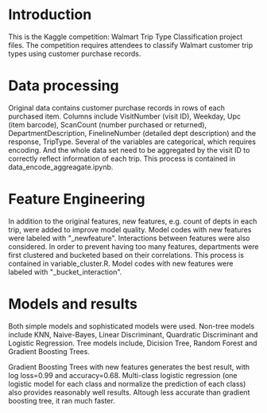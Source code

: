 # Introduction
This is the Kaggle competition: Walmart Trip Type Classification project files. The competition requires attendees to classify Walmart customer trip types using customer purchase records.

# Data processing
Original data contains customer purchase records in rows of each purchased item. Columns include VisitNumber (visit ID),	Weekday,	Upc (item barcode),	ScanCount (number purchased or returned),	DepartmentDescription,	FinelineNumber (detailed dept description) and the response, TripType. Several of the variables are categorical, which requires encoding. And the whole data set need to be aggregated by the visit ID to correctly reflect information of each trip. This process is contained in data_encode_aggreagate.ipynb.

# Feature Engineering
In addition to the original features, new features, e.g. count of depts in each trip, were added to improve model quality. Model codes with new features were labeled with "_newfeature". Interactions between features were also considered. In order to prevent having too many features, departments were first clustered and bucketed based on their correlations. This process is contained in variable_cluster.R. Model codes with new features were labeled with "_bucket_interaction".

# Models and results
Both simple models and sophisticated models were used. Non-tree models include KNN, Naive-Bayes, Linear Discriminant, Quardratic Discriminant and Logistic Regression. Tree models include, Dicision Tree, Random Forest and Gradient Boosting Trees. 

Gradient Boosting Trees with new features generates the best result, with log loss=0.99 and accuracy=0.68. Multi-class logistic regression (one logistic model for each class and normalize the prediction of each class) also provides reasonably well results. Altough less accurate than gradient boosting tree, it ran much faster.
